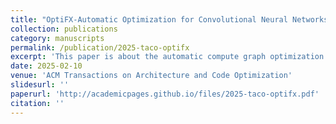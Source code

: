 ```yaml
---
title: "OptiFX-Automatic Optimization for Convolutional Neural Networks with Aggressive Operator Fusion on GPUs"
collection: publications
category: manuscripts
permalink: /publication/2025-taco-optifx
excerpt: 'This paper is about the automatic compute graph optimization.'
date: 2025-02-10
venue: 'ACM Transactions on Architecture and Code Optimization'
slidesurl: ''
paperurl: 'http://academicpages.github.io/files/2025-taco-optifx.pdf'
citation: ''
---
```

